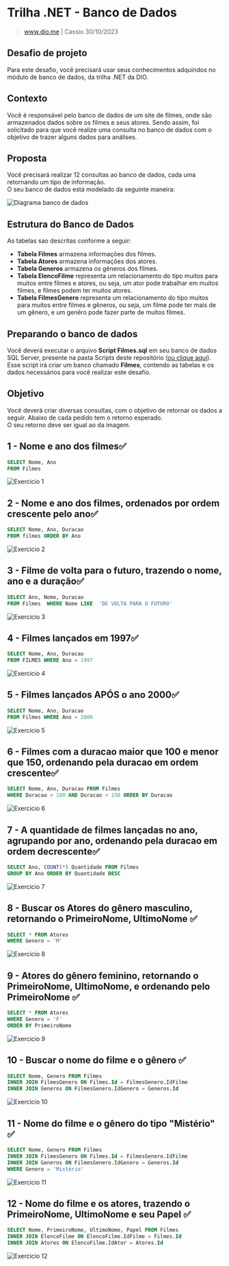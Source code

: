 # Trilha .NET - Banco de Dados
> www.dio.me | Cassio 30/10/2023

## Desafio de projeto
Para este desafio, você precisará usar seus conhecimentos adquiridos no módulo de banco de dados, da trilha .NET da DIO.

## Contexto
Você é responsável pelo banco de dados de um site de filmes, onde são armazenados dados sobre os filmes e seus atores. Sendo assim, foi solicitado para que você realize uma consulta no banco de dados com o objetivo de trazer alguns dados para análises.

## Proposta
Você precisará realizar 12 consultas ao banco de dados, cada uma retornando um tipo de informação.<br/>
O seu banco de dados está modelado da seguinte maneira:

![Diagrama banco de dados](Imagens/diagrama.png)

## Estrutura do Banco de Dados
As tabelas sao descritas conforme a seguir:

- **Tabela Filmes**   armazena informações dos filmes.
- **Tabela Atores**   armazena informações dos atores.
- **Tabela Generos**  armazena os gêneros dos filmes.
- **Tabela ElencoFilme**   representa um relacionamento do tipo muitos para muitos entre filmes e atores, ou seja, um ator pode trabalhar em muitos filmes, e filmes podem ter muitos atores.
- **Tabela FilmesGenero**  representa um relacionamento do tipo muitos para muitos entre filmes e gêneros, ou seja, um filme pode ter mais de um gênero, e um genêro pode fazer parte de muitos filmes.

## Preparando o banco de dados
Você deverá executar o arquivo **Script Filmes.sql** em seu banco de dados SQL Server, presente na pasta Scripts deste repositório ([ou clique aqui](Script%20Filmes.sql)). <br/>Esse script irá criar um banco chamado **Filmes**, contendo as tabelas e os dados necessários para você realizar este desafio.

## Objetivo
Você deverá criar diversas consultas, com o objetivo de retornar os dados a seguir. Abaixo de cada pedido tem o retorno esperado. <br/> O seu retorno deve ser igual ao da imagem.

## 1 - Nome e ano dos filmes✅
```sql
SELECT Nome, Ano
FROM Filmes
```
![Exercicio 1](Imagens/1.png)

## 2 - Nome e ano dos filmes, ordenados por ordem crescente pelo ano✅
```sql
SELECT Nome, Ano, Duracao
FROM filmes ORDER BY Ano
```
![Exercicio 2](Imagens/2.png)

## 3 - Filme de volta para o futuro, trazendo o nome, ano e a duração✅
```sql
SELECT Ano, Nome, Duracao
FROM Filmes  WHERE Nome LIKE  'DE VOLTA PARA O FUTURO'
```
![Exercicio 3](Imagens/3.png)

## 4 - Filmes lançados em 1997✅
```sql
SELECT Nome, Ano, Duracao
FROM FILMES WHERE Ano = 1997
```
![Exercicio 4](Imagens/4.png)

## 5 - Filmes lançados APÓS o ano 2000✅
```sql
SELECT Nome, Ano, Duracao
FROM Filmes WHERE Ano > 2000
```
![Exercicio 5](Imagens/5.png)

## 6 - Filmes com a duracao maior que 100 e menor que 150, ordenando pela duracao em ordem crescente✅
```sql
SELECT Nome, Ano, Duracao FROM Filmes
WHERE Duracao > 100 AND Duracao < 150 ORDER BY Duracao
```
![Exercicio 6](Imagens/6.png)

## 7 - A quantidade de filmes lançadas no ano, agrupando por ano, ordenando pela duracao em ordem decrescente✅
```sql
SELECT Ano, COUNT(*) Quantidade FROM Filmes
GROUP BY Ano ORDER BY Quantidade DESC
```
![Exercicio 7](Imagens/7.png)

## 8 - Buscar os Atores do gênero masculino, retornando o PrimeiroNome, UltimoNome ✅
```sql
SELECT * FROM Atores
WHERE Genero = 'M'
```
![Exercicio 8](Imagens/8.png)

## 9 - Atores do gênero feminino, retornando o PrimeiroNome, UltimoNome, e ordenando pelo PrimeiroNome ✅
```sql
SELECT * FROM Atores
WHERE Genero = 'F'
ORDER BY PrimeiroNome
```
![Exercicio 9](Imagens/9.png)

## 10 - Buscar o nome do filme e o gênero ✅
```sql
SELECT Nome, Genero FROM Filmes
INNER JOIN FilmesGenero ON Filmes.Id = FilmesGenero.IdFilme
INNER JOIN Generos ON FilmesGenero.IdGenero = Generos.Id
```
![Exercicio 10](Imagens/10.png)

## 11 - Nome do filme e o gênero do tipo "Mistério" ✅
```sql
SELECT Nome, Genero FROM Filmes
INNER JOIN FilmesGenero ON Filmes.Id = FilmesGenero.IdFilme
INNER JOIN Generos ON FilmesGenero.IdGenero = Generos.Id
WHERE Genero = 'Mistério'
```
![Exercicio 11](Imagens/11.png)

## 12 - Nome do filme e os atores, trazendo o PrimeiroNome, UltimoNome e seu Papel ✅
```sql
SELECT Nome, PrimeiroNome, UltimoNome, Papel FROM Filmes
INNER JOIN ElencoFilme ON ElencoFilme.IdFilme = Filmes.Id
INNER JOIN Atores ON ElencoFilme.IdAtor = Atores.Id
```
![Exercicio 12](Imagens/12.png)
